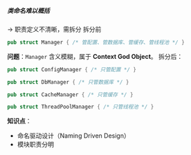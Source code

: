 ##### 类命名难以概括
→ 职责定义不清晰，需拆分
拆分前
```rust
pub struct Manager { /* 管配置、管数据库、管缓存、管线程池 */ }
```
**问题**：`Manager` 含义模糊，属于 **Context God Object**。
拆分后：
```rust
pub struct ConfigManager { /* 只管配置 */ }

pub struct DbManager { /* 只管数据库 */ }

pub struct CacheManager { /* 只管缓存 */ }

pub struct ThreadPoolManager { /* 只管线程池 */ }

```
**知识点**：
- 命名驱动设计（Naming Driven Design）
- 模块职责分明